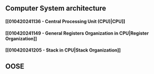 ## Computer System architecture
#### [[010420241136 - Central Processing Unit (CPU)|CPU]]
#### [[010420241149 - General Registers Organization in CPU|Register Organization]]
#### [[010420241205 - Stack in CPU|Stack Organization]]

## OOSE
